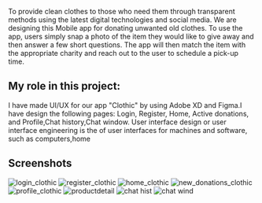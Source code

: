 To provide clean clothes to those who need them through transparent methods using the latest digital technologies and social media.
We are designing this Mobile app for donating unwanted old clothes. To use the app, users simply snap a photo of the item they would like to give away and then answer a few short questions. The app will then match the item with the appropriate charity and reach out to the user to schedule a pick-up time.

## My role in this project:
I have made UI/UX for our app "Clothic" by using Adobe XD and Figma.I have design the following pages:
Login, Register, Home, Active donations, and Profile,Chat history,Chat window.
User interface design or user interface engineering is the of user interfaces for machines and software, such as computers,home 


## Screenshots


![login_clothic](https://user-images.githubusercontent.com/51109416/92609494-41d9c200-f2d4-11ea-9c79-44b174e74997.png)
![register_clothic](https://user-images.githubusercontent.com/51109416/92610005-d8a67e80-f2d4-11ea-9c5f-1fa8e127afaf.png)
![home_clothic](https://user-images.githubusercontent.com/51109416/92610048-e3f9aa00-f2d4-11ea-96df-42a632c257b5.png)
![new_donations_clothic](https://user-images.githubusercontent.com/51109416/92610084-ee1ba880-f2d4-11ea-994a-67d52c6ee482.png)
![profile_clothic](https://user-images.githubusercontent.com/51109416/92610117-f8d63d80-f2d4-11ea-8a81-a55159b8b74a.png)
![productdetail](https://user-images.githubusercontent.com/51109416/94522346-2451a580-024d-11eb-8e63-18b91b51e777.png)
![chat hist](https://user-images.githubusercontent.com/51109416/96332947-75063280-1084-11eb-8c0d-676ec11ba58f.png)
![chat wind](https://user-images.githubusercontent.com/51109416/96332949-7c2d4080-1084-11eb-8290-19e473c17bca.png)





